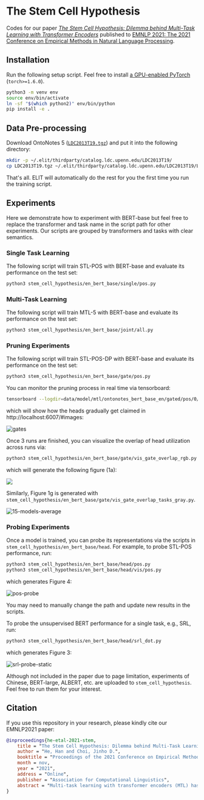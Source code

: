 # The Stem Cell Hypothesis

Codes for our paper *[The Stem Cell Hypothesis: Dilemma behind Multi-Task Learning with Transformer Encoders](https://arxiv.org/abs/2109.06939)* published to [EMNLP 2021: The 2021 Conference on Empirical Methods in Natural Language Processing](https://2021.emnlp.org/). 

## Installation

Run the following setup script. Feel free to install [a GPU-enabled PyTorch](https://pytorch.org/get-started/locally/) (`torch>=1.6.0`).

```bash
python3 -m venv env
source env/bin/activate
ln -sf "$(which python2)" env/bin/python
pip install -e .
```

## Data Pre-processing

Download OntoNotes 5 ([`LDC2013T19.tgz`](https://catalog.ldc.upenn.edu/LDC2013T19)) and put it into the following directory:

```bash
mkdir -p ~/.elit/thirdparty/catalog.ldc.upenn.edu/LDC2013T19/
cp LDC2013T19.tgz ~/.elit/thirdparty/catalog.ldc.upenn.edu/LDC2013T19/LDC2013T19.tgz
```

That's all. ELIT will automatically do the rest for you the first time you run the training script.

## Experiments

Here we demonstrate how to experiment with BERT-base but feel free to replace the transformer and task name in the script path for other experiments. Our scripts are grouped by transformers and tasks with clear semantics.

### Single Task Learning

The following script will train STL-POS with BERT-base and evaluate its performance on the test set:

```bash
python3 stem_cell_hypothesis/en_bert_base/single/pos.py
```

### Multi-Task Learning

The following script will train MTL-5 with BERT-base and evaluate its performance on the test set:

```bash
python3 stem_cell_hypothesis/en_bert_base/joint/all.py
```

### Pruning Experiments

The following script will train STL-POS-DP with BERT-base and evaluate its performance on the test set:

```bash
python3 stem_cell_hypothesis/en_bert_base/gate/pos.py
```

You can monitor the pruning process in real time via tensorboard:

```bash
tensorboard --logdir=data/model/mtl/ontonotes_bert_base_en/gated/pos/0/runs --samples_per_plugin images=1000
```

which will show how the heads gradually get claimed in http://localhost:6007/#images:

![gates](docs/gates.gif)

Once 3 runs are finished, you can visualize the overlap of head utilization across runs via:

```bash
python3 stem_cell_hypothesis/en_bert_base/gate/vis_gate_overlap_rgb.py
```

which will generate the following figure (1a):

![](docs/gates-overlap.png)

Similarly, Figure 1g is generated with `stem_cell_hypothesis/en_bert_base/gate/vis_gate_overlap_tasks_gray.py`.

![15-models-average](docs/15-models-average.png)

### Probing Experiments

Once a model is trained, you can probe its representations via the scripts in `stem_cell_hypothesis/en_bert_base/head`. For example, to probe STL-POS performance, run:

```bash
python3 stem_cell_hypothesis/en_bert_base/head/pos.py
python3 stem_cell_hypothesis/en_bert_base/head/vis/pos.py
```

which generates Figure 4:

![pos-probe](docs/pos-probe.png)

You may need to manually change the path and update new results in the scripts.

To probe the unsupervised BERT performance for a single task, e.g., SRL, run:

```bash
python3 stem_cell_hypothesis/en_bert_base/head/srl_dot.py
```

which generates Figure 3:

![srl-probe-static](docs/srl-probe-static.png)

Although not included in the paper due to page limitation, experiments of Chinese, BERT-large, ALBERT, etc. are uploaded to `stem_cell_hypothesis`. Feel free to run them for your interest.

## Citation

If you use this repository in your research, please kindly cite our EMNLP2021 paper:

```bibtex
@inproceedings{he-etal-2021-stem,
    title = "The Stem Cell Hypothesis: Dilemma behind Multi-Task Learning with Transformer Encoders",
    author = "He, Han and Choi, Jinho D.",
    booktitle = "Proceedings of the 2021 Conference on Empirical Methods in Natural Language Processing (EMNLP)",
    month = nov,
    year = "2021",
    address = "Online",
    publisher = "Association for Computational Linguistics",
    abstract = "Multi-task learning with transformer encoders (MTL) has emerged as a powerful technique to improve performance on closely-related tasks for both accuracy and efficiency while a question still remains whether or not it would perform as well on tasks that are distinct in nature. We first present MTL results on five NLP tasks, POS, NER, DEP, CON, and SRL, and depict its deficiency over single-task learning. We then conduct an extensive pruning analysis to show that a certain set of attention heads get claimed by most tasks during MTL, who interfere with one another to fine-tune those heads for their own objectives. Based on this finding, we propose the Stem Cell Hypothesis to reveal the existence of attention heads naturally talented for many tasks that cannot be jointly trained to create adequate embeddings for all of those tasks. Finally, we design novel parameter-free probes to justify our hypothesis and demonstrate how attention heads are transformed across the five tasks during MTL through label analysis.",
}
```